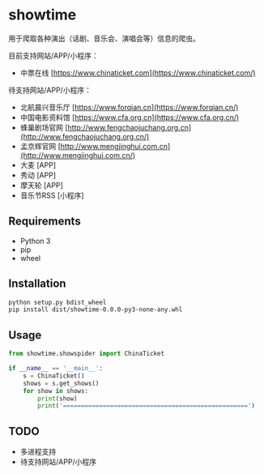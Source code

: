 # showtime

用于爬取各种演出（话剧、音乐会、演唱会等）信息的爬虫。

目前支持网站/APP/小程序：

- 中票在线 [https://www.chinaticket.com](https://www.chinaticket.com/)

待支持网站/APP/小程序：

- 北航晨兴音乐厅 [https://www.forqian.cn](https://www.forqian.cn/)
- 中国电影资料馆 [https://www.cfa.org.cn](https://www.cfa.org.cn/)
- 蜂巢剧场官网 [http://www.fengchaojuchang.org.cn](http://www.fengchaojuchang.org.cn/)
- 孟京辉官网 [http://www.mengjinghui.com.cn](http://www.mengjinghui.com.cn/)
- 大麦 [APP]
- 秀动 [APP]
- 摩天轮 [APP]
- 音乐节RSS [小程序]

## Requirements

- Python 3
- pip
- wheel

## Installation

```bash
python setup.py bdist_wheel
pip install dist/showtime-0.0.0-py3-none-any.whl
```

## Usage

```python
from showtime.showspider import ChinaTicket

if __name__ == '__main__':
    s = ChinaTicket()
    shows = s.get_shows()
    for show in shows:
        print(show)
        print('===================================================')
```

## TODO

- 多进程支持
- 待支持网站/APP/小程序